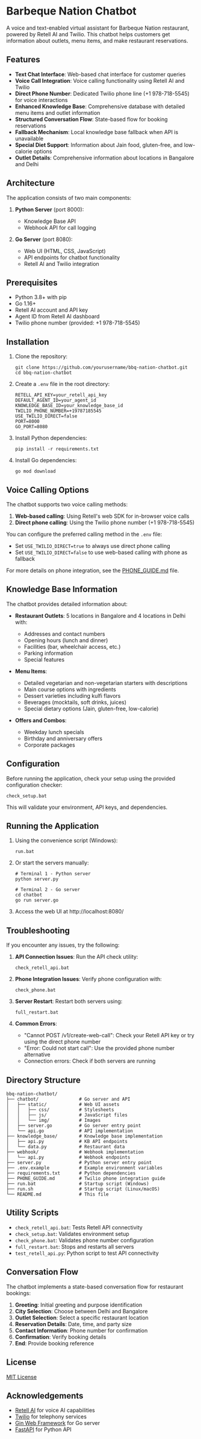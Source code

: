 # Barbeque Nation Chatbot

A voice and text-enabled virtual assistant for Barbeque Nation restaurant, powered by Retell AI and Twilio. This chatbot helps customers get information about outlets, menu items, and make restaurant reservations.

## Features

- **Text Chat Interface**: Web-based chat interface for customer queries
- **Voice Call Integration**: Voice calling functionality using Retell AI and Twilio
- **Direct Phone Number**: Dedicated Twilio phone line (+1 978-718-5545) for voice interactions
- **Enhanced Knowledge Base**: Comprehensive database with detailed menu items and outlet information
- **Structured Conversation Flow**: State-based flow for booking reservations
- **Fallback Mechanism**: Local knowledge base fallback when API is unavailable
- **Special Diet Support**: Information about Jain food, gluten-free, and low-calorie options
- **Outlet Details**: Comprehensive information about locations in Bangalore and Delhi

## Architecture

The application consists of two main components:

1. **Python Server** (port 8000):
   - Knowledge Base API
   - Webhook API for call logging

2. **Go Server** (port 8080):
   - Web UI (HTML, CSS, JavaScript)
   - API endpoints for chatbot functionality
   - Retell AI and Twilio integration

## Prerequisites

- Python 3.8+ with pip
- Go 1.16+
- Retell AI account and API key
- Agent ID from Retell AI dashboard
- Twilio phone number (provided: +1 978-718-5545)

## Installation

1. Clone the repository:
   ```
   git clone https://github.com/yourusername/bbq-nation-chatbot.git
   cd bbq-nation-chatbot
   ```

2. Create a `.env` file in the root directory:
   ```
   RETELL_API_KEY=your_retell_api_key
   DEFAULT_AGENT_ID=your_agent_id
   KNOWLEDGE_BASE_ID=your_knowledge_base_id
   TWILIO_PHONE_NUMBER=+19787185545
   USE_TWILIO_DIRECT=false
   PORT=8000
   GO_PORT=8080
   ```

3. Install Python dependencies:
   ```
   pip install -r requirements.txt
   ```

4. Install Go dependencies:
   ```
   go mod download
   ```

## Voice Calling Options

The chatbot supports two voice calling methods:

1. **Web-based calling**: Using Retell's web SDK for in-browser voice calls
2. **Direct phone calling**: Using the Twilio phone number (+1 978-718-5545)

You can configure the preferred calling method in the `.env` file:
- Set `USE_TWILIO_DIRECT=true` to always use direct phone calling
- Set `USE_TWILIO_DIRECT=false` to use web-based calling with phone as fallback

For more details on phone integration, see the [PHONE_GUIDE.md](PHONE_GUIDE.md) file.

## Knowledge Base Information

The chatbot provides detailed information about:

- **Restaurant Outlets**: 5 locations in Bangalore and 4 locations in Delhi with:
  - Addresses and contact numbers
  - Opening hours (lunch and dinner)
  - Facilities (bar, wheelchair access, etc.)
  - Parking information
  - Special features

- **Menu Items**:
  - Detailed vegetarian and non-vegetarian starters with descriptions
  - Main course options with ingredients
  - Dessert varieties including kulfi flavors
  - Beverages (mocktails, soft drinks, juices)
  - Special dietary options (Jain, gluten-free, low-calorie)

- **Offers and Combos**:
  - Weekday lunch specials
  - Birthday and anniversary offers
  - Corporate packages

## Configuration

Before running the application, check your setup using the provided configuration checker:

```
check_setup.bat
```

This will validate your environment, API keys, and dependencies.

## Running the Application

1. Using the convenience script (Windows):
   ```
   run.bat
   ```

2. Or start the servers manually:
   ```
   # Terminal 1 - Python server
   python server.py

   # Terminal 2 - Go server
   cd chatbot
   go run server.go
   ```

3. Access the web UI at http://localhost:8080/

## Troubleshooting

If you encounter any issues, try the following:

1. **API Connection Issues**:
   Run the API check utility:
   ```
   check_retell_api.bat
   ```

2. **Phone Integration Issues**:
   Verify phone configuration with:
   ```
   check_phone.bat
   ```

3. **Server Restart**:
   Restart both servers using:
   ```
   full_restart.bat
   ```

4. **Common Errors**:
   - "Cannot POST /v1/create-web-call": Check your Retell API key or try using the direct phone number
   - "Error: Could not start call": Use the provided phone number alternative
   - Connection errors: Check if both servers are running

## Directory Structure

```
bbq-nation-chatbot/
├── chatbot/               # Go server and API
│   ├── static/            # Web UI assets
│   │   ├── css/           # Stylesheets
│   │   ├── js/            # JavaScript files
│   │   └── img/           # Images
│   ├── server.go          # Go server entry point
│   └── api.go             # API implementation
├── knowledge_base/        # Knowledge base implementation
│   ├── api.py             # KB API endpoints
│   └── data.py            # Restaurant data
├── webhook/               # Webhook implementation
│   └── api.py             # Webhook endpoints
├── server.py              # Python server entry point
├── .env.example           # Example environment variables
├── requirements.txt       # Python dependencies
├── PHONE_GUIDE.md         # Twilio phone integration guide
├── run.bat                # Startup script (Windows)
├── run.sh                 # Startup script (Linux/macOS)
└── README.md              # This file
```

## Utility Scripts

- `check_retell_api.bat`: Tests Retell API connectivity
- `check_setup.bat`: Validates environment setup
- `check_phone.bat`: Validates phone number configuration
- `full_restart.bat`: Stops and restarts all servers
- `test_retell_api.py`: Python script to test API connectivity

## Conversation Flow

The chatbot implements a state-based conversation flow for restaurant bookings:

1. **Greeting**: Initial greeting and purpose identification
2. **City Selection**: Choose between Delhi and Bangalore
3. **Outlet Selection**: Select a specific restaurant location
4. **Reservation Details**: Date, time, and party size
5. **Contact Information**: Phone number for confirmation
6. **Confirmation**: Verify booking details
7. **End**: Provide booking reference

## License

[MIT License](LICENSE)

## Acknowledgements

- [Retell AI](https://retellai.com) for voice AI capabilities
- [Twilio](https://twilio.com) for telephony services
- [Gin Web Framework](https://github.com/gin-gonic/gin) for Go server
- [FastAPI](https://fastapi.tiangolo.com/) for Python API 